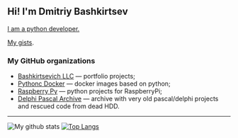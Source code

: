 ## Hi! I'm Dmitriy Bashkirtsev

[I am a python developer.](https://bashkirtsevich.github.io/)

[My gists](https://gist.github.com/bashkirtsevich).

### My GitHub organizations

* [Bashkirtsevich LLC](https://github.com/bashkirtsevich-llc) — portfolio projects;
* [Pythonc Docker](https://github.com/Pythonic-Dockers) — docker images based on python;
* [Raspberry Py](https://github.com/raspberry-py) — python projects for RaspberryPi;
* [Delphi Pascal Archive](https://github.com/delphi-pascal-archive) — archive with very old pascal/delphi projects and rescued code from dead HDD.


___
![My github stats](https://github-readme-stats.vercel.app/api?username=bashkirtsevich&show_icons=true) [![Top Langs](https://github-readme-stats.vercel.app/api/top-langs/?username=bashkirtsevich&layout=compact)](https://github.com/anuraghazra/github-readme-stats)
